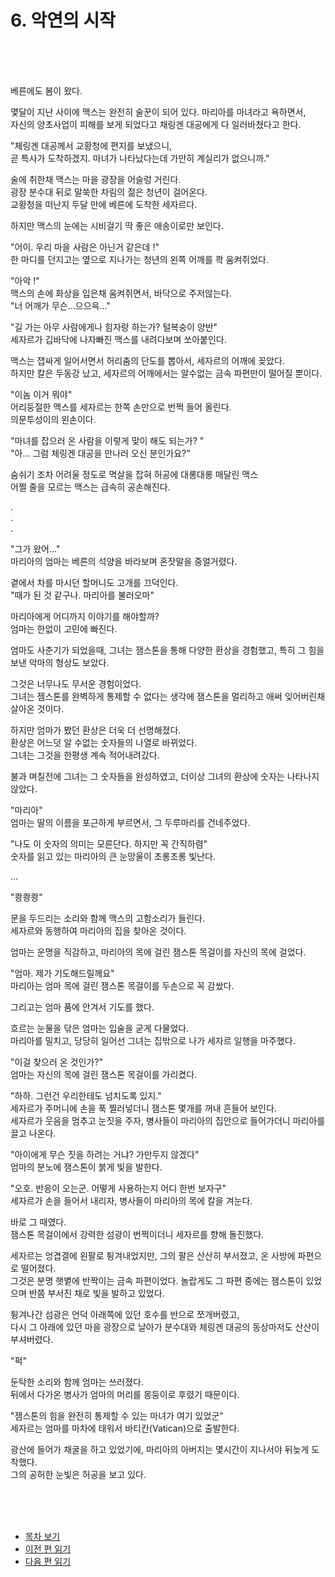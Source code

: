 # 6. 악연의 시작 <br>
<br><br><br>

베른에도 봄이 왔다.<br>

몇달이 지난 사이에 맥스는 완전히 술꾼이 되어 있다. 마리아를 마녀라고 욕하면서, <br>
자신의 양초사업이 피해를 보게 되었다고 채링겐 대공에게 다 일러바쳤다고 한다.<br>

"체링겐 대공께서 교황청에 편지를 보냈으니, <br>
곧 특사가 도착하겠지. 마녀가 나타났다는데 가만히 계실리가 없으니까." <br>

술에 취한채 맥스는 마을 광장을 어슬렁 거린다. <br>
광장 분수대 뒤로 말쑥한 차림의 젊은 청년이 걸어온다. <br>
교황청을 떠난지 두달 만에 베른에 도착한 세자르다.<br>

하지만 맥스의 눈에는 시비걸기 딱 좋은 애송이로만 보인다.<br>

"어이. 우리 마을 사람은 아닌거 같은데 !"<br>
한 마디를 던지고는 옆으로 지나가는 청년의 왼쪽 어깨를 콱 움켜쥐었다.<br>

"아악 !"<br>
맥스의 손에 화상을 입은채 움켜쥐면서, 바닥으로 주저않는다.<br>
"너 어깨가 무슨...으으윽..."<br>

"길 가는 아무 사람에게나 힘자랑 하는가? 털복숭이 양반" <br>
세자르가 깁바닥에 나자빠진 맥스를 내려다보며 쏘아붙인다. <br>

맥스는 잽싸게 일어서면서 허리춤의 단도를 뽑아서, 세자르의 어깨에 꽂았다.<br>
하지만 칼은 두동강 났고, 세자르의 어깨에서는 알수없는 금속 파편만이 떨어질 뿐이다.<br>

"이놈 이거 뭐야"<br>
어리둥절한 맥스를 세자르는 한쪽 손만으로 번쩍 들어 올린다. <br>
의문투성이의 왼손이다.<br>

"마녀를 잡으러 온 사람을 이렇게 맞이 해도 되는가? "<br>
"아... 그럼 체링겐 대공을 만나러 오신 분인가요?"<br>

숨쉬기 조차 어려울 정도로 멱살을 잡혀 허공에 대롱대롱 매달린 맥스<br>
어쩔 줄을 모르는 맥스는 급속히 공손해진다.<br>

. <br>
. <br>
. <br>

"그가 왔어..."<br>
마리아의 엄마는 베른의 석양을 바라보며 혼잣말을 중얼거렸다.<br>

곁에서 차를 마시던 할머니도 고개를 끄덕인다.<br>
"때가 된 것 같구나. 마리아를 불러오마"<br>

마리아에게 어디까지 이야기를 해야할까?<br>
엄마는 한없이 고민에 빠진다.<br>

엄마도 사춘기가 되었을때, 그녀는 잼스톤을 통해 다양한 환상을 경험했고, 특히 그 힘을 보낸 악마의 형상도 보았다.<br>

그것은 너무나도 무서운 경험이었다.<br>
그녀는 젬스톤를 완벽하게 통제할 수 없다는 생각에 잼스톤을 멀리하고 애써 잊어버린채 살아온 것이다.<br>

하지만 엄마가 봤던 환상은 더욱 더 선명해졌다.<br>
환상은 어느덧 알 수없는 숫자들의 나열로 바뀌었다.<br>
그녀는 그것을 한평생 계속 적어내려갔다.<br>

불과 며칠전에 그녀는 그 숫자들을 완성하였고,
더이상 그녀의 환상에 숫자는 나타나지 않았다.

"마리아"<br>
엄마는 딸의 이름을 포근하게 부르면서, 그 두루마리를 건네주었다.<br>

"나도 이 숫자의 의미는 모른단다. 하지만 꼭 간직하렴"<br>
숫자를 읽고 있는 마리아의 큰 눈망울이 초롱초롱 빛난다.<br>

... <br>

"쾅쾅쾅"<br>

문을 두드리는 소리와 함께 맥스의 고함소리가 들린다.<br>
세자르와 동행하여 마리아의 집을 찾아온 것이다.<br>

엄마는 운명을 직감하고, 마리아의 목에 걸린 잼스톤 목걸이를 자신의 목에 걸었다.<br>

"엄마. 제가 기도해드릴께요"<br>
마리아는 엄마 목에 걸린 잼스톤 목걸이를 두손으로 꼭 감쌌다.<br>

그리고는 엄마 품에 안겨서 기도를 했다.<br>

흐르는 눈물을 닦은 엄마는 입술을 굳게 다물었다.<br>
마리아를 밀치고, 당당히 일어선 그녀는 집밖으로 나가 세자르 일행을 마주했다.<br>

"이걸 찾으러 온 것인가?"<br>
엄마는 자신의 목에 걸린 잼스톤 목걸이를 가리켰다.<br>

"하하. 그런건 우리한테도 넘치도록 있지."<br>
세자르가 주머니에 손을 푹 찔러넣더니 잼스톤 몇개를 꺼내 흔들어 보인다.<br>
세자르가 웃음을 멈추고 눈짓을 주자, 병사들이 마리아의 집안으로 들어가더니 마리아를 끌고 나온다.<br>

"아이에게 무슨 짓을 하려는 거냐? 가만두지 않겠다"<br>
엄마의 분노에 잼스톤이 붉게 빛을 발한다.<br>

"오호. 반응이 오는군. 어떻게 사용하는지 어디 한번 보자구"<br>
세자르가 손을 들어서 내리자, 병사들이 마리아의 목에 칼을 겨눈다.<br>

바로 그 때였다.<br>
잼스톤 목걸이에서 강력한 섬광이 번쩍이더니 세자르를 향해 돌진했다.<br>

세자르는 엉겹결에 왼팔로 튕겨내었지만, 그의 팔은 산산히 부서졌고, 온 사방에 파편으로 떨어졌다. <br>
그것은 분명 햇볕에 반짝이는 금속 파편이었다. 놀랍게도 그 파편 중에는 잼스톤이 있었으며 반쯤 부서진 채로 빛을 발하고 있었다.<br>

튕겨나간 섬광은 언덕 아래쪽에 있던 호수를 반으로 쪼개버렸고, <br>
다시 그 아래에 있던 마을 광장으로 날아가 분수대와 체링겐 대공의 동상마저도 산산이 부셔버렸다.<br>

"퍽"<br>

둔탁한 소리와 함께 엄마는 쓰러졌다.<br>
뒤에서 다가온 병사가 엄마의 머리를 몽둥이로 후렸기 때문이다.<br>

"잼스톤의 힘을 완전히 통제할 수 있는 마녀가 여기 있었군"<br>
세자르는 엄마를 마차에 태워서 바티칸(Vatican)으로 출발한다. <br>

광산에 들어가 채굴을 하고 있었기에, 마리아의 아버지는 몇시간이 지나서야 뒤늦게 도착했다. <br>
그의 공허한 눈빛은 허공을 보고 있다.  <br>


<br><br><br>

* [목차 보기](content_kr.md) <br>
* [이전 편 읽기](/01_gemston/KR/1-01_(KR)cesar_1.md)
* [다음 편 읽기](/01_gemston/KR/1-03_(KR)Avignon_1.md)